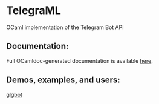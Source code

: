 # TelegraML

OCaml implementation of the Telegram Bot API

## Documentation:

Full OCamldoc-generated documentation is available [here](http://nv-vn.github.io/TelegraML/).

## Demos, examples, and users:
[glgbot](https://github.com/nv-vn/glgbot)
